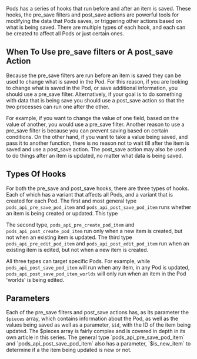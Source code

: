 <script>
{
    "title": "Pods pre_save and post_save Hooks",
    "excerpt": "A series of posts explaining Pods pre and post save hooks.",
    "author": "josh412",
    "termSlugs": {
        "tutorial_type": [
            "advanced"
        ]
    },
    "customFields": [
        {"key":"_yoast_wpseo_title", "value": "Pods pre_save and post_save Hooks - Pods Framework"},
        {"key":"_yoast_wpseo_metadesc", "value": "A series of posts explaining Pods pre and post save hooks."}
    ]
}
</script>

Pods has a series of hooks that run before and after an item is saved. These hooks, the pre_save filters and post_save actions are powerful tools for modifying the data that Pods saves, or triggering other actions based on what is being saved. There are multiple types of each hook, and each can be created to affect all Pods or just certain ones.

## When To Use pre_save filters or A post_save Action

Because the pre_save filters are run before an item is saved they can be used to change what is saved in the Pod. For this reason, if you are looking to change what is saved in the Pod, or save additional information, you should use a pre_save filter. Alternatively, if your goal is to do something with data that is being save you should use a post_save action so that the two processes can run one after the other.

For example, if you want to change the value of one field, based on the value of another, you would use a pre_save filter. Another reason to use a pre_save filter is because you can prevent saving based on certain conditions. On the other hand, if you want to take a value being saved, and pass it to another function, there is no reason not to wait till after the item is saved and use a post_save action. The post_save action may also be used to do things after an item is updated, no matter what data is being saved.

## Types Of Hooks
For both the pre_save and post_save hooks, there are three types of hooks. Each of which has a variant that affects all Pods, and a variant that is created for each Pod. The first and most general type `pods_api_pre_save_pod_item` and `pods_api_post_save_pod_item` runs whether an item is being created or updated. This type

The second type, `pods_api_pre_create_pod_item` and `pods_api_post_create_pod_item` run only when a new item is created, but not when an existing item is updated. The third type `pods_api_pre_edit_pod_item` and `pods_api_post_edit_pod_item` run when an existing item is edited, but not when a new item is created.

All three types can target specific Pods. For example, while `pods_api_post_save_pod_item` will run when any item, in any Pod is updated, `pods_api_post_save_pod_item_worlds` will only run when an item in the Pod 'worlds' is being edited.

## Parameters
Each of the pre_save filters and post_save actions has, as its parameter the `$pieces` array, which contains information about the Pod, as well as the values being saved as well as a parameter, `$id`, with the ID of the item being updated. The $pieces array is fairly complex and is covered in depth in its own article in this series. The general type `pods_api_pre_save_pod_item` and `pods_api_post_save_pod_item` also has a parameter, `$is_new_item` to determine if a the item being updated is new or not.

